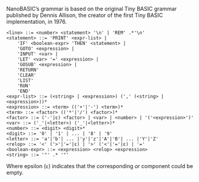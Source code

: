 NanoBASIC’s grammar is based on the original Tiny BASIC grammar published by Dennis Allison, the creator of the first Tiny BASIC implementation, in 1976.

```
<line> ::= <number> <statement> '\n' | 'REM' .*'\n'
<statement> ::= 'PRINT' <expr-list> |
    'IF' <boolean-expr> 'THEN' <statement> |
    'GOTO' <expression> |
    'INPUT' <var> |
    'LET' <var> '=' <expression> |
    'GOSUB' <expression> |
    'RETURN'
    'CLEAR'
    'LIST'
    'RUN'
    'END'
<expr-list> ::= (<string> | <expression>) (',' (<string> | <expression>))*
<expression> ::= <term> (('+'|'-') <term>)*
<term> ::= <factor> (('*'|'/') <factor>)*
<factor> ::= ('-'|ε) <factor> | <var> | <number> | '('<expression>')'
<var> ::= ('_'|<letter>) ('_'|<letter>)*
<number> ::= <digit> <digit>*
<digit> ::= '0' | '1' | ... | '8' | '9'
<letter> ::= 'a'|'b'| ... |'y'|'z'|'A'|'B'| ... |'Y'|'Z'
<relop> ::= '<' ('>'|'='|ε) | '>' ('<'|'='|ε) | '='
<boolean-expr> ::= <expression> <relop> <expression>
<string> ::= '"' .* '"'
```

Where epsilon (`ε`) indicates that the corresponding *or* component could be empty.
